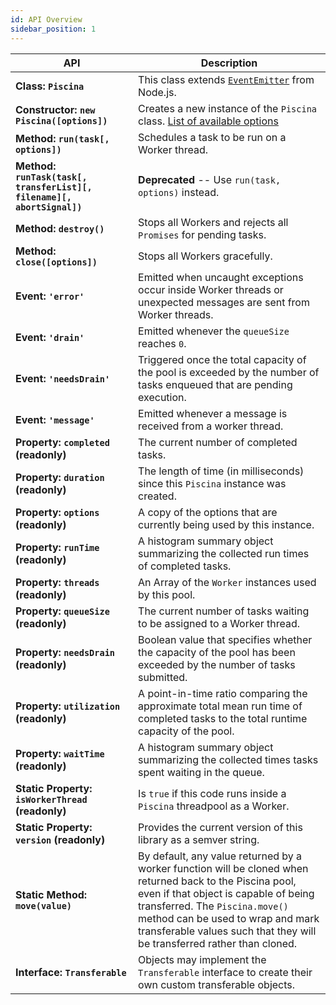 ```yaml
---
id: API Overview
sidebar_position: 1
---
```


| API                                                                    | Description                                                                                                                                                                                                                                                                                         |
| ---------------------------------------------------------------------- | --------------------------------------------------------------------------------------------------------------------------------------------------------------------------------------------------------------------------------------------------------------------------------------------------- |
| **Class: `Piscina`**                                                   | This class extends [`EventEmitter`](https://nodejs.org/api/events.html#events_class_eventemitter) from Node.js.                                                                                                                                                                                     |
| **Constructor: `new Piscina([options])`**                              | Creates a new instance of the `Piscina` class. [List of available options](class.md)                                                                                                                                                                                          |
| **Method: `run(task[, options])`**                                     | Schedules a task to be run on a Worker thread.                                                                                                                                                                                                                                                      |
| **Method: `runTask(task[, transferList][, filename][, abortSignal])`** | **Deprecated** -- Use `run(task, options)` instead.                                                                                                                                                                                                                                                 |
| **Method: `destroy()`**                                                | Stops all Workers and rejects all `Promises` for pending tasks.                                                                                                                                                                                                                                     |
| **Method: `close([options])`**                                         | Stops all Workers gracefully.                                                                                                                                                                                                                                                                       |
| **Event: `'error'`**                                                   | Emitted when uncaught exceptions occur inside Worker threads or unexpected messages are sent from Worker threads.                                                                                                                                                                                   |
| **Event: `'drain'`**                                                   | Emitted whenever the `queueSize` reaches `0`.                                                                                                                                                                                                                                                       |
| **Event: `'needsDrain'`**                                              | Triggered once the total capacity of the pool is exceeded by the number of tasks enqueued that are pending execution.                                                                                                                                                                               |
| **Event: `'message'`**                                                 | Emitted whenever a message is received from a worker thread.                                                                                                                                                                                                                                        |
| **Property: `completed` (readonly)**                                   | The current number of completed tasks.                                                                                                                                                                                                                                                              |
| **Property: `duration` (readonly)**                                    | The length of time (in milliseconds) since this `Piscina` instance was created.                                                                                                                                                                                                                     |
| **Property: `options` (readonly)**                                     | A copy of the options that are currently being used by this instance.                                                                                                                                                                                                                               |
| **Property: `runTime` (readonly)**                                     | A histogram summary object summarizing the collected run times of completed tasks.                                                                                                                                                                                                                  |
| **Property: `threads` (readonly)**                                     | An Array of the `Worker` instances used by this pool.                                                                                                                                                                                                                                               |
| **Property: `queueSize` (readonly)**                                   | The current number of tasks waiting to be assigned to a Worker thread.                                                                                                                                                                                                                              |
| **Property: `needsDrain` (readonly)**                                  | Boolean value that specifies whether the capacity of the pool has been exceeded by the number of tasks submitted.                                                                                                                                                                                   |
| **Property: `utilization` (readonly)**                                 | A point-in-time ratio comparing the approximate total mean run time of completed tasks to the total runtime capacity of the pool.                                                                                                                                                                   |
| **Property: `waitTime` (readonly)**                                    | A histogram summary object summarizing the collected times tasks spent waiting in the queue.                                                                                                                                                                                                        |
| **Static Property: `isWorkerThread` (readonly)**                       | Is `true` if this code runs inside a `Piscina` threadpool as a Worker.                                                                                                                                                                                                                              |
| **Static Property: `version` (readonly)**                              | Provides the current version of this library as a semver string.                                                                                                                                                                                                                                    |
| **Static Method: `move(value)`**                                       | By default, any value returned by a worker function will be cloned when returned back to the Piscina pool, even if that object is capable of being transferred. The `Piscina.move()` method can be used to wrap and mark transferable values such that they will be transferred rather than cloned. |
| **Interface: `Transferable`**                                          | Objects may implement the `Transferable` interface to create their own custom transferable objects.                                                                                                                                                                                                 |
